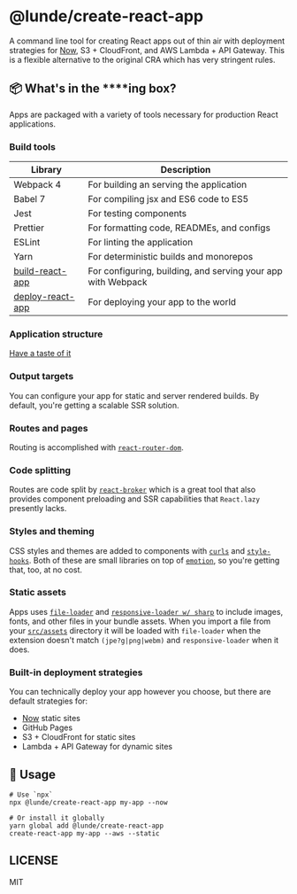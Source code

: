# @lunde/create-react-app

A command line tool for creating React apps out of thin air with deployment
strategies for [Now](https://zeit.co), S3 + CloudFront, and AWS Lambda + API 
Gateway. This is a flexible alternative to the original CRA which has very
stringent rules.

## 📦 What's in the ****ing box?

Apps are packaged with a variety of tools necessary for production
React applications.

### Build tools

| Library | Description |
| --- | --- |
| Webpack 4 | For building an serving the application |
| Babel 7 | For compiling jsx and ES6 code to ES5 |
| Jest | For testing components |
| Prettier | For formatting code, READMEs, and configs |
| ESLint | For linting the application |
| Yarn | For deterministic builds and monorepos |
| [build-react-app](https://github.com/jaredLunde/lunde/tree/master/packages/build-react-app) | For configuring, building, and serving your app with Webpack | 
| [deploy-react-app](https://github.com/jaredLunde/lunde/tree/master/packages/deploy-react-app) | For deploying your app to the world | 

### Application structure
[Have a taste of it](lib/shared)

### Output targets
You can configure your app for static and server rendered builds. By default, you're 
getting a scalable SSR solution.

### Routes and pages
Routing is accomplished with [`react-router-dom`](https://reacttraining.com/react-router/web/guides/quick-start). 

### Code splitting
Routes are code split by [`react-broker`](https://github.com/jaredLunde/react-broker) which
is a great tool that also provides component preloading and SSR capabilities 
that `React.lazy` presently lacks.

### Styles and theming
CSS styles and themes are added to components with [`curls`](https://github.com/jaredLunde/curls) and [`style-hooks`](https://style-hooks.jaredlunde.com). 
Both of these are small libraries on top of [`emotion`](https://emotion.sh), so you're getting
that, too, at no cost.

### Static assets
Apps uses [`file-loader`](https://www.npmjs.com/package/file-loader) and [`responsive-loader w/ sharp`](https://www.npmjs.com/package/responsive-loader) 
to include images, fonts, and other files in your bundle assets. When you import a file from your
[`src/assets`](tree/master/src/pages/index.js) directory it will be loaded with `file-loader` when the
extension doesn't match `(jpe?g|png|webm)` and `responsive-loader` when it does.

### Built-in deployment strategies
You can technically deploy your app however you choose, but there are default 
strategies for:
- [Now](https://zeit.co) static sites
- GitHub Pages
- S3 + CloudFront for static sites
- Lambda + API Gateway for dynamic sites

## 🔧 Usage

```shell script
# Use `npx`
npx @lunde/create-react-app my-app --now

# Or install it globally
yarn global add @lunde/create-react-app
create-react-app my-app --aws --static
```

## LICENSE

MIT